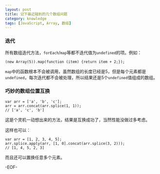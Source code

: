 ```yaml
---
layout: post
title: 记下最近碰到的几个数组问题
category: knowledge
tags: [JavaScript, Array, 数组]
---
```


### 迭代

所有数组迭代方法，`forEach`/`map`等都不迭代值为`undefined`的项。例如：

	(new Array(5)).map(function (item) {return item + 2;});

`map`中的函数根本不会被调用，虽然数组的长度已经是5，但是每个元素都是`undefined`，每次迭代都不会被处理，所以结果还是5个`undefined`值组成的数组。

### 巧妙的数组位置互换

	var arr = ['a', 'b', 'c'];
	arr = arr.concat(arr.splice(1, 1));
	// ['a', 'c', 'b']

这是个灵机一动想出来的方法，结果是互换成功了，当然性能没做过多考虑。

这样也可以：

	var arr = [1, 2, 3, 4, 5];
	arr.splice.apply(arr, [1, 0].concat(arr.splice(3, 2)));
	// [1, 4, 5, 2, 3]

而且还可以置换任意多个元素。

-EOF-
